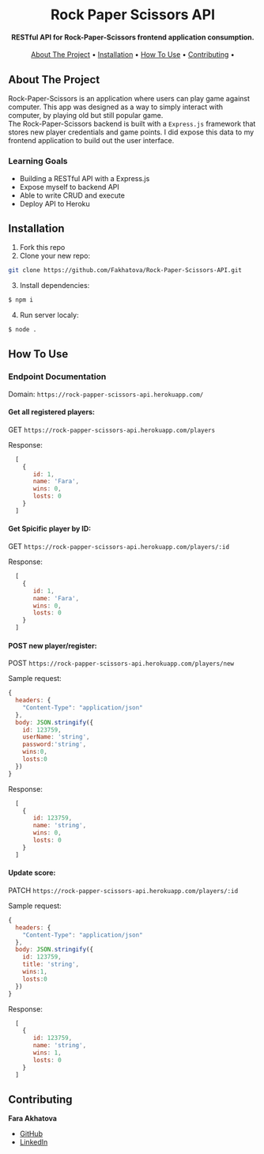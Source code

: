 <h1 align="center">
  <br>
  Rock Paper Scissors API
  <br>
</h1>

<h4 align="center">RESTful API for Rock-Paper-Scissors frontend application consumption.</h4>


<p align="center">
  <a href="#about-the-project">About The Project</a> •
  <a href="#installation">Installation</a> •
  <a href="#how-to-use">How To Use</a> •
  <a href="#contributing">Contributing</a> •
</p>


## About The Project

Rock-Paper-Scissors is an application where users can play game against computer. This app was designed as a way to simply interact with computer, by playing old but still popular game.  
The Rock-Paper-Scissors backend is built with a `Express.js` framework that stores new player credentials and game points. I did  expose this data to my frontend application to build out the user interface.

### Learning Goals

* Building a RESTful API with a Express.js
* Expose myself to backend API
* Able to write CRUD and execute
* Deploy API to Heroku


## Installation

1. Fork this repo
2. Clone your new repo:
  ```sh
  git clone https://github.com/Fakhatova/Rock-Paper-Scissors-API.git
  ```
3. Install dependencies:
  ```sh
  $ npm i
  ```
4. Run server localy:
  ```sh
  $ node .
  ```
## How To Use

### Endpoint Documentation
Domain: `https://rock-papper-scissors-api.herokuapp.com/`

#### Get all registered players:


GET `https://rock-papper-scissors-api.herokuapp.com/players`


Response:
  
```js
  [
    { 
       id: 1, 
       name: 'Fara', 
       wins: 0, 
       losts: 0 
    }
  ]
```

#### Get Spicific player by ID:


GET `https://rock-papper-scissors-api.herokuapp.com/players/:id`


Response:
```js
  [
    { 
       id: 1, 
       name: 'Fara', 
       wins: 0, 
       losts: 0 
    }
  ]
```
#### POST new player/register:

POST `https://rock-papper-scissors-api.herokuapp.com/players/new`

Sample request:

```js
{
  headers: {
    "Content-Type": "application/json"
  },
  body: JSON.stringify({
    id: 123759,
    userName: 'string',
    password:'string',
    wins:0,
    losts:0
  })
}
```

Response:

```js
  [
    { 
       id: 123759, 
       name: 'string', 
       wins: 0, 
       losts: 0 
    }
  ]
```

#### Update score:


PATCH `https://rock-papper-scissors-api.herokuapp.com/players/:id`

Sample request:

```js
{
  headers: {
    "Content-Type": "application/json"
  },
  body: JSON.stringify({
    id: 123759,
    title: 'string',
    wins:1,
    losts:0
  })
}
```

Response:

```js
  [
    { 
       id: 123759, 
       name: 'string', 
       wins: 1, 
       losts: 0 
    }
  ]
```

## Contributing
  **Fara Akhatova**
- [GitHub](https://github.com/Fakhatova)
- [LinkedIn](https://www.linkedin.com/in/fara-akhatova/)


